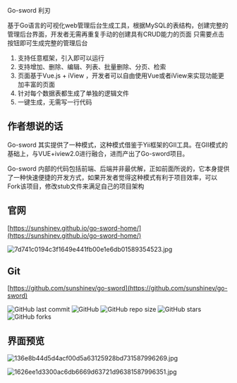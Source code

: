 Go-sword 利刃

基于Go语言的可视化web管理后台生成工具，根据MySQL的表结构，创建完整的管理后台界面，开发者无需再重复手动的创建具有CRUD能力的页面 只需要点击按钮即可生成完整的管理后台

1. 支持任意框架，引入即可以运行
2. 支持增加、删除、编辑、列表、批量删除、分页、检索
3. 页面基于Vue.js + iView ，开发者可以自由使用Vue或者iView来实现功能更加丰富的页面
4. 针对每个数据表都生成了单独的逻辑文件
5. 一键生成，无需写一行代码


## 作者想说的话

Go-sword 其实提供了一种模式，这种模式借鉴于Yii框架的GII工具。在GII模式的基础上，与VUE+iview2.0进行融合，进而产出了Go-sword项目。

Go-sword 内部的代码包括前端、后端并非最优解，正如前面所说的，它本身提供了一种快速便捷的开发方式，如果开发者觉得这种模式有利于项目效率，可以Fork该项目，修改stub文件来满足自己的项目架构

## 官网
[https://sunshinev.github.io/go-sword-home/](https://sunshinev.github.io/go-sword-home/)

![7d741c0194c3f1649e441fb00e1e6db01589354523.jpg](https://cdn.jsdelivr.net/gh/sunshinev/remote_pics/7d741c0194c3f1649e441fb00e1e6db01589354523.jpg)

## Git
[https://github.com/sunshinev/go-sword](https://github.com/sunshinev/go-sword)

![GitHub last commit](https://img.shields.io/github/last-commit/sunshinev/go-sword) ![GitHub](https://img.shields.io/github/license/sunshinev/go-sword) ![GitHub repo size](https://img.shields.io/github/repo-size/sunshinev/go-sword) ![GitHub stars](https://img.shields.io/github/stars/sunshinev/go-sword?style=social) ![GitHub forks](https://img.shields.io/github/forks/sunshinev/go-sword?style=social)


## 界面预览
![136e8b44d5d4acf00d5a63125928bd731587996269.jpg](https://cdn.jsdelivr.net/gh/sunshinev/remote_pics/136e8b44d5d4acf00d5a63125928bd731587996269.jpg)


![1626ee1d3300ac6db6669d63721d96381587996351.jpg](https://cdn.jsdelivr.net/gh/sunshinev/remote_pics/1626ee1d3300ac6db6669d63721d96381587996351.jpg)


